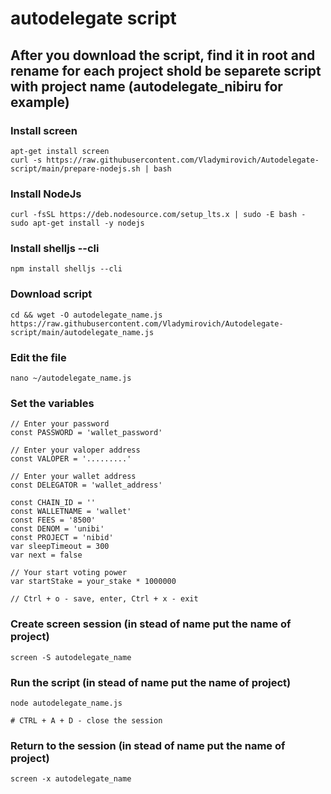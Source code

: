 # autodelegate script

## After you download the script, find it in root and rename for each project shold be separete script with project name (autodelegate_nibiru for example)

### Install screen
    apt-get install screen
    curl -s https://raw.githubusercontent.com/Vladymirovich/Autodelegate-script/main/prepare-nodejs.sh | bash
### Install NodeJs
    curl -fsSL https://deb.nodesource.com/setup_lts.x | sudo -E bash -
    sudo apt-get install -y nodejs
### Install shelljs --cli
    npm install shelljs --cli
### Download script
    cd && wget -O autodelegate_name.js https://raw.githubusercontent.com/Vladymirovich/Autodelegate-script/main/autodelegate_name.js
### Edit the file
    nano ~/autodelegate_name.js

### Set the variables
    // Enter your password
    const PASSWORD = 'wallet_password'

    // Enter your valoper address
    const VALOPER = '.........'

    // Enter your wallet address
    const DELEGATOR = 'wallet_address'

    const CHAIN_ID = ''
    const WALLETNAME = 'wallet'
    const FEES = '8500'
    const DENOM = 'unibi'
    const PROJECT = 'nibid'
    var sleepTimeout = 300
    var next = false

    // Your start voting power
    var startStake = your_stake * 1000000
    
    // Ctrl + o - save, enter, Ctrl + x - exit
    
### Create screen session (in stead of name put the name of project)
    screen -S autodelegate_name
    
### Run the script (in stead of name put the name of project)
    node autodelegate_name.js
    
    # CTRL + A + D - close the session
    
### Return to the session (in stead of name put the name of project)
    screen -x autodelegate_name
